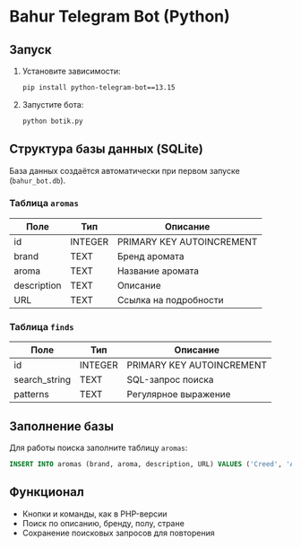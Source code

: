 # Bahur Telegram Bot (Python)

## Запуск

1. Установите зависимости:
   ```bash
   pip install python-telegram-bot==13.15
   ```
2. Запустите бота:
   ```bash
   python botik.py
   ```

## Структура базы данных (SQLite)

База данных создаётся автоматически при первом запуске (`bahur_bot.db`).

### Таблица `aromas`
| Поле        | Тип     | Описание                |
|-------------|---------|-------------------------|
| id          | INTEGER | PRIMARY KEY AUTOINCREMENT |
| brand       | TEXT    | Бренд аромата           |
| aroma       | TEXT    | Название аромата        |
| description | TEXT    | Описание                |
| URL         | TEXT    | Ссылка на подробности   |

### Таблица `finds`
| Поле         | Тип     | Описание                |
|--------------|---------|-------------------------|
| id           | INTEGER | PRIMARY KEY AUTOINCREMENT |
| search_string| TEXT    | SQL-запрос поиска       |
| patterns     | TEXT    | Регулярное выражение    |

## Заполнение базы

Для работы поиска заполните таблицу `aromas`:

```sql
INSERT INTO aromas (brand, aroma, description, URL) VALUES ('Creed', 'Aventus', 'Мужской аромат с нотами ананаса и бергамота', 'https://example.com/aventus');
```

## Функционал
- Кнопки и команды, как в PHP-версии
- Поиск по описанию, бренду, полу, стране
- Сохранение поисковых запросов для повторения 